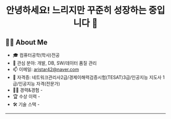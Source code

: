 <h1 align="center"> 안녕하세요! 느리지만 꾸준히 성장하는 중입니다 🐢 </h1>

## 🙋‍♀️ About Me

- 🎓 컴퓨터공학(학사)전공  
- 💼 관심 분야: 개발, DB, SW/데이터 품질 관리 
- 📫 이메일: aristar42@naver.com
- 🪪 자격증: 네트워크관리사2급/경제이해력검증시험(TESAT)3급/인공지능 지도사 1급/인공지능 자격(전문가)
- 👩‍💻 경력&경험 -
- 🏆 수상 이력 -
- 🛠️ 기술 스택 - 

---



 








